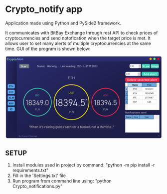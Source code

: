 # Crypto_notify app

Application made using Python and PySide2 framework. 

It communicates with BitBay Exchange through rest API to check prices of cryptocurrencies and send notofication when the target price is met.
It allows user to set many alerts of multiple cryptocurrencies at the same time. GUI of the program is shown below:

![image](SVG/GUI.png)

## SETUP
1. Install modules used in project by command: "python -m pip install -r requirements.txt"
2. Fill in the 'Settings.txt' file
3. Run program from command line using: "python Crypto_notifications.py"